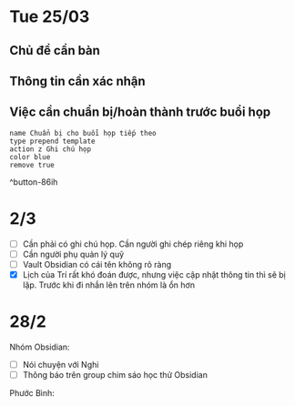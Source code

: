 # Tue 25/03
## Chủ đề cần bàn

## Thông tin cần xác nhận

## Việc cần chuẩn bị/hoàn thành trước buổi họp
```button
name Chuẩn bị cho buổi họp tiếp theo
type prepend template
action z Ghi chú họp
color blue
remove true
```
^button-86ih

# 2/3
- [ ] Cần phải có ghi chú họp. Cần người ghi chép riêng khi họp
- [ ] Cần người phụ quản lý quỹ
- [ ] Vault Obsidian có cái tên không rõ ràng
- [x] Lịch của Trí rất khó đoán được, nhưng việc cập nhật thông tin thì sẽ bị lặp. Trước khi đi nhắn lên trên nhóm là ổn hơn
# 28/2
Nhóm Obsidian:
- [ ] Nói chuyện với Nghi
- [ ] Thông báo trên group chim sáo học thử Obsidian

Phước Bình:
